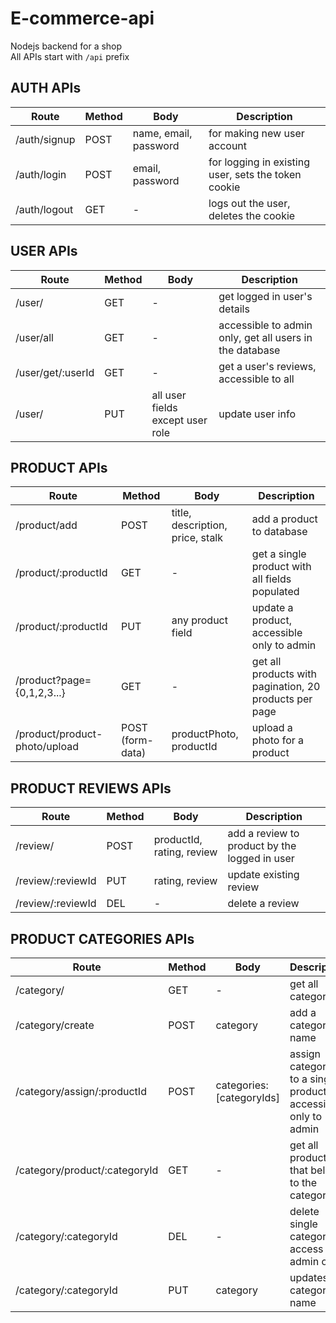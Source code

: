 # E-commerce-api
Nodejs backend for a shop
<br />
All APIs start with <code>/api</code> prefix
<br />

## AUTH APIs
|Route|Method|Body|Description|
|-----|------|----|-----------|
|/auth/signup|POST|name, email, password| for making new user account|
|/auth/login|POST|email, password|for logging in existing user, sets the token cookie|
|/auth/logout|GET| - | logs out the user, deletes the cookie|

## USER APIs
|Route|Method|Body|Description|
|-----|------|----|-----------|
|/user/|GET|-|get logged in user's details|
|/user/all|GET|-|accessible to admin only, get all users in the database|
|/user/get/:userId|GET|-|get a user's reviews, accessible to all|
|/user/|PUT|all user fields except user role|update user info|

## PRODUCT APIs
|Route|Method|Body|Description|
|-----|------|----|-----------|
|/product/add|POST|title, description, price, stalk|add a product to database|
|/product/:productId|GET|-|get a single product with all fields populated|
|/product/:productId|PUT|any product field|update a product, accessible only to admin|
|/product?page={0,1,2,3...}|GET|-|get all products with pagination, 20 products per page|
|/product/product-photo/upload|POST (form-data)|productPhoto, productId|upload a photo for a product|

## PRODUCT REVIEWS APIs
|Route|Method|Body|Description|
|-----|------|----|-----------|
|/review/|POST|productId, rating, review|add a review to product by the logged in user|
|/review/:reviewId|PUT|rating, review|update existing review|
|/review/:reviewId|DEL|-|delete a review|

## PRODUCT CATEGORIES APIs
|Route|Method|Body|Description|
|-----|------|----|-----------|
|/category/|GET|-|get all categories|
|/category/create|POST|category|add a category name|
|/category/assign/:productId|POST|categories: [categoryIds]|assign categories to a single product, accessible only to admin|
|/category/product/:categoryId|GET|-|get all products that belong to the category id|
|/category/:categoryId|DEL|-|delete single category, access to admin only|
|/category/:categoryId|PUT|category|updates category name|